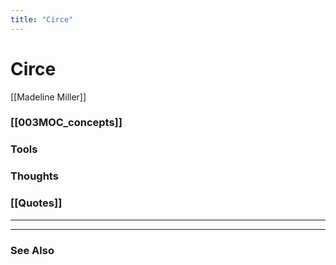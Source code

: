 ```yaml
---
title: "Circe"
---
```


# Circe
[[Madeline Miller]]

### [[003MOC_concepts]]

### Tools

### Thoughts

### [[Quotes]]
---

----
### See Also